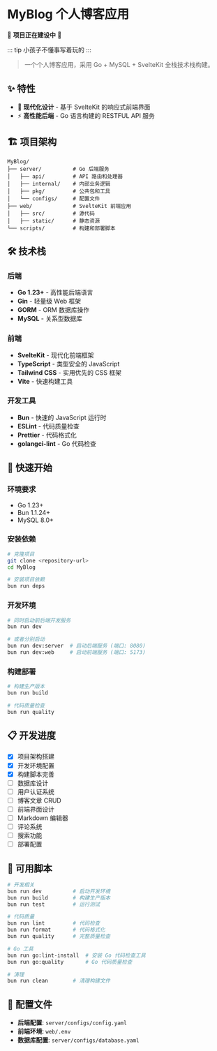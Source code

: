 # MyBlog 个人博客应用

🚧 **项目正在建设中** 🚧

::: tip
小孩子不懂事写着玩的
:::

> 一个个人博客应用，采用 Go + MySQL + SvelteKit 全栈技术栈构建。

## ✨ 特性

- 🎨 **现代化设计** - 基于 SvelteKit 的响应式前端界面
- ⚡ **高性能后端** - Go 语言构建的 RESTFUL API 服务

## 🏗️ 项目架构

```
MyBlog/
├── server/          # Go 后端服务
│   ├── api/         # API 路由和处理器
│   ├── internal/    # 内部业务逻辑
│   ├── pkg/         # 公共包和工具
│   └── configs/     # 配置文件
├── web/             # SvelteKit 前端应用
│   ├── src/         # 源代码
│   ├── static/      # 静态资源
└── scripts/         # 构建和部署脚本
```

## 🛠️ 技术栈

### 后端
- **Go 1.23+** - 高性能后端语言
- **Gin** - 轻量级 Web 框架
- **GORM** - ORM 数据库操作
- **MySQL** - 关系型数据库

### 前端
- **SvelteKit** - 现代化前端框架
- **TypeScript** - 类型安全的 JavaScript
- **Tailwind CSS** - 实用优先的 CSS 框架
- **Vite** - 快速构建工具

### 开发工具
- **Bun** - 快速的 JavaScript 运行时
- **ESLint** - 代码质量检查
- **Prettier** - 代码格式化
- **golangci-lint** - Go 代码检查

## 🚀 快速开始

### 环境要求
- Go 1.23+ 
- Bun 1.1.24+
- MySQL 8.0+

### 安装依赖
```bash
# 克隆项目
git clone <repository-url>
cd MyBlog

# 安装项目依赖
bun run deps
```

### 开发环境
```bash
# 同时启动前后端开发服务
bun run dev

# 或者分别启动
bun run dev:server  # 启动后端服务 (端口: 8080)
bun run dev:web     # 启动前端服务 (端口: 5173)
```

### 构建部署
```bash
# 构建生产版本
bun run build

# 代码质量检查
bun run quality
```

## 📋 开发进度

- [x] 项目架构搭建
- [x] 开发环境配置
- [x] 构建脚本完善
- [ ] 数据库设计
- [ ] 用户认证系统
- [ ] 博客文章 CRUD
- [ ] 前端界面设计
- [ ] Markdown 编辑器
- [ ] 评论系统
- [ ] 搜索功能
- [ ] 部署配置

## 🔧 可用脚本

```bash
# 开发相关
bun run dev          # 启动开发环境
bun run build        # 构建生产版本
bun run test         # 运行测试

# 代码质量
bun run lint         # 代码检查
bun run format       # 代码格式化
bun run quality      # 完整质量检查

# Go 工具
bun run go:lint-install  # 安装 Go 代码检查工具
bun run go:quality       # Go 代码质量检查

# 清理
bun run clean        # 清理构建文件
```

## 📝 配置文件

- **后端配置**: `server/configs/config.yaml`
- **前端环境**: `web/.env`
- **数据库配置**: `server/configs/database.yaml`
